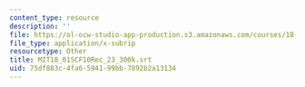```yaml
---
content_type: resource
description: ''
file: https://ol-ocw-studio-app-production.s3.amazonaws.com/courses/18-01sc-single-variable-calculus-fall-2010/75df883c4fa6594199bb7892b2a13134_MIT18_01SCF10Rec_23_300k.vtt
file_type: application/x-subrip
resourcetype: Other
title: MIT18_01SCF10Rec_23_300k.srt
uid: 75df883c-4fa6-5941-99bb-7892b2a13134
---
```

